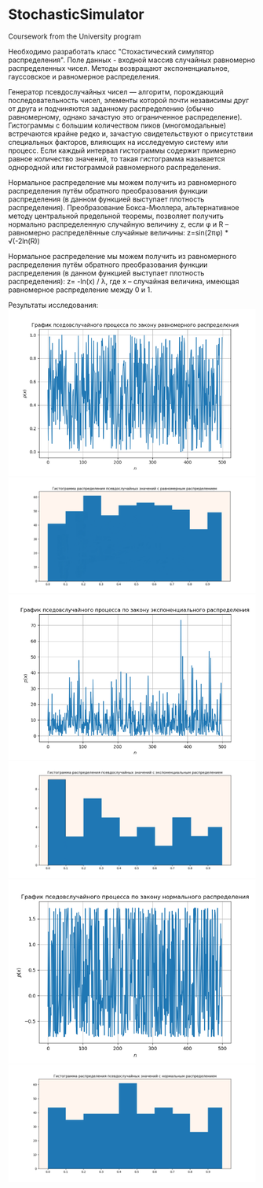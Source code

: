 # StochasticSimulator
Coursework from the University program

Необходимо разработать класс "Стохастический симулятор распределения". Поле данных - входной массив случайных равномерно распределенных чисел.
Методы возвращают экспоненциальное, гауссовское и равномерное распределения.

Генератор псевдослучайных чисел — алгоритм, порождающий последовательность чисел, элементы которой почти независимы друг от друга и подчиняются
заданному распределению (обычно равномерному, однако зачастую это ограниченное распределение).
Гистограммы с большим количеством пиков (многомодальные) встречаются крайне редко и, зачастую свидетельствуют о присутствии специальных факторов,
влияющих на исследуемую систему или процесс. Если каждый интервал гистограммы содержит примерно равное количество значений, то такая гистограмма
называется однородной или гистограммой равномерного распределения.

Нормальное распределение мы можем получить из равномерного распределения путём обратного преобразования функции распределения (в данном функцией
выступает плотность распределения). Преобразование Бокса-Мюллера, альтернативное методу центральной предельной теоремы, позволяет получить нормально
распределенную случайную величину z, если φ и R – равномерно распределённые случайные величины:
z=sin⁡(2πφ) * √(-2ln⁡(R))

Нормальное распределение мы можем получить из равномерного распределения путём обратного преобразования функции распределения (в данном функцией
выступает плотность распределения):
z= -ln⁡(x) / λ,
где x – случайная величина, имеющая равномерное распределение между 0 и 1.

Результаты исследования:
![](Figure_1.png)
![](Figure_2.png)
![](Figure_3.png)
![](Figure_4.png)
![](Figure_5.png)
![](Figure_6.png)
